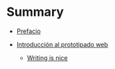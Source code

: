 # Summary

* [Prefacio](prefacio.md)

* [Introducción al prototipado web](introduccion/README.md)
    * [Writing is nice](introduccion/writing.md)
    
